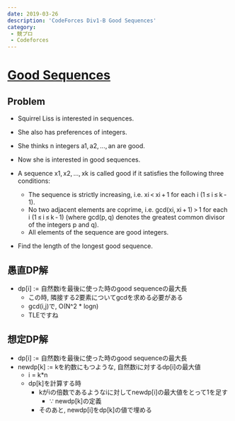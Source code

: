 ```yaml
---
date: 2019-03-26
description: 'CodeForces Div1-B Good Sequences'
category:
 - 競プロ
 - Codeforces
---
```


# [Good Sequences](https://codeforces.com/problemset/problem/264/B)
## Problem
 - Squirrel Liss is interested in sequences. 
 - She also has preferences of integers. 

 - She thinks n integers a1, a2, ..., an are good.

 - Now she is interested in good sequences. 

 - A sequence x1, x2, ..., xk is called good if it satisfies the following three conditions:

   - The sequence is strictly increasing, i.e. xi < xi + 1 for each i (1 ≤ i ≤ k - 1).
   - No two adjacent elements are coprime, i.e. gcd(xi, xi + 1) > 1 for each i (1 ≤ i ≤ k - 1) (where gcd(p, q) denotes the greatest common divisor of the integers p and q).
   - All elements of the sequence are good integers.
 - Find the length of the longest good sequence.

## 愚直DP解
 - dp[i] := 自然数iを最後に使った時のgood sequenceの最大長
   - この時, 隣接する2要素についてgcdを求める必要がある
   - gcd(i,j)で, O(N^2 * logn)
   - TLEですね

## 想定DP解
 - dp[i] := 自然数iを最後に使った時のgood sequenceの最大長
 - newdp[k] := kを約数にもつような, 自然数iに対するdp[i]の最大値
   - i = k*n
   - dp[k]を計算する時  
     - kがiの倍数であるようなiに対してnewdp[i]の最大値をとって1を足す
       - $\because$ newdp[k]の定義
     - そのあと, newdp[i]をdp[k]の値で埋める
   